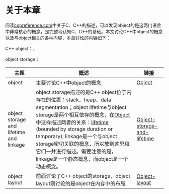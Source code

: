 # 关于本章

阅读[cppreference.com](https://en.cppreference.com/)中关于C、C++的描述，可以发现object的是这两门语言中非常核心的概念，是完整地认知C、C++的基础。本文讨论C++中object的概念以及与object相关的各种内容，本章讨论的内容如下：

C++ object：，

object storage：

| 主题                                       | 概述                                                         | 链接                                                         |
| ------------------------------------------ | ------------------------------------------------------------ | ------------------------------------------------------------ |
| object                                     | 主要讨论C++中object的概念                                    | [Object](./Object.md)                                        |
| object storage and lifetime   and  linkage | object storage描述的是C++ object位于内存在的位置：stack、heap、data segmentation；object lifetime与object storage是两个相互依存的概念，在[Object](https://en.cppreference.com/w/cpp/language/object)中这样描述两者的关系：[lifetime](https://en.cppreference.com/w/cpp/language/lifetime) (bounded by storage duration or temporary); linkage是一个与object storage密切关联的概念，所以放到这里和它们一并进行描述。需要注意的是，linkage是一个静态概念，而object是一个动态概念。 | [Object-storage-and-lifetime](./Object-storage-and-lifetime.md) |
| object layout                              | 前面讨论了C++ object的storage，object layout则讨论的是object在内存中的布局 | [Object-layout](./Object-layout/index.md)                    |

